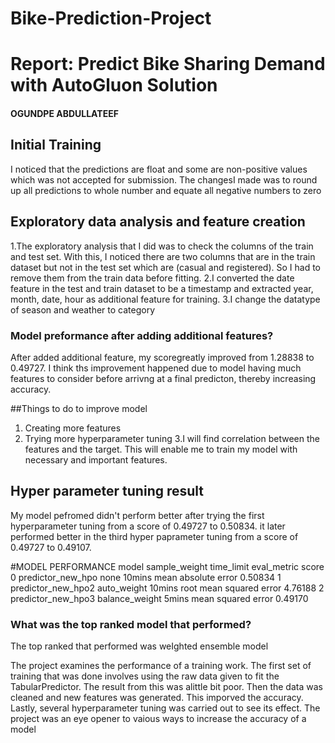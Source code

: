 # Bike-Prediction-Project
# Report: Predict Bike Sharing Demand with AutoGluon Solution
#### OGUNDPE ABDULLATEEF

## Initial Training
I noticed that the predictions are float and some are non-positive values which was not accepted for submission. 
The changesI made was to round up all predictions to whole number and equate all negative numbers to zero

## Exploratory data analysis and feature creation
1.The exploratory analysis that I did was to check the columns of the train and test set. With this, I noticed there are two columns that are in the train dataset but not in the test set which are (casual and registered). So I had to remove them from the train data before fitting.
2.I converted the date feature in the test and train dataset to be a timestamp and extracted year, month, date, hour as additional feature for training.
3.I change the datatype of season and weather to category

### Model preformance after adding additional features?
After added additional feature, my scoregreatly improved from 1.28838 to 0.49727. I think ths improvement happened due to model having much features to consider before arrivng at a final predicton, thereby increasing accuracy.

##Things to do to improve model
1. Creating more features
2. Trying more hyperparameter tuning
3.I will find correlation between the features and the target. This will enable me to train my model with necessary and important features.

## Hyper parameter tuning result
My model pefromed didn't perform better after trying the first hyperparameter tuning from a score of 0.49727 to 0.50834.
it later performed better in the third hyper paprameter tuning from a score of 0.49727 to 0.49107.

#MODEL PERFORMANCE
	model			sample_weight	time_limit	eval_metric		score
0	predictor_new_hpo	none		10mins		mean absolute error	0.50834
1	predictor_new_hpo2	auto_weight	10mins		root mean squared error	4.76188
2	predictor_new_hpo3	balance_weight	5mins		mean squared error	0.49170

### What was the top ranked model that performed?
The top ranked that performed was weIghted ensemble model

The project examines the performance of a training work. The first set of training that was done involves using the raw data given to fit the TabularPredictor.
The result from this was alittle bit poor. Then the data was cleaned and new features was generated. This imporved the accuracy. Lastly, several hyperparameter tuning 
was carried out to see its effect. The project was an eye opener to vaious ways to increase the accuracy of a model



